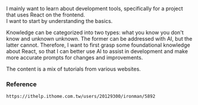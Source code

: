 I mainly want to learn about development tools, specifically for a project that uses React on the frontend.<br>
I want to start by understanding the basics.<br>

Knowledge can be categorized into two types: what you know you don't know and unknown unknown. The former can be addressed with AI, but the latter cannot. Therefore, I want to first grasp some foundational knowledge about React, so that I can better use AI to assist in development and make more accurate prompts for changes and improvements.<br>

The content is a mix of tutorials from various websites.<br>
### Reference
    https://ithelp.ithome.com.tw/users/20129300/ironman/5892



